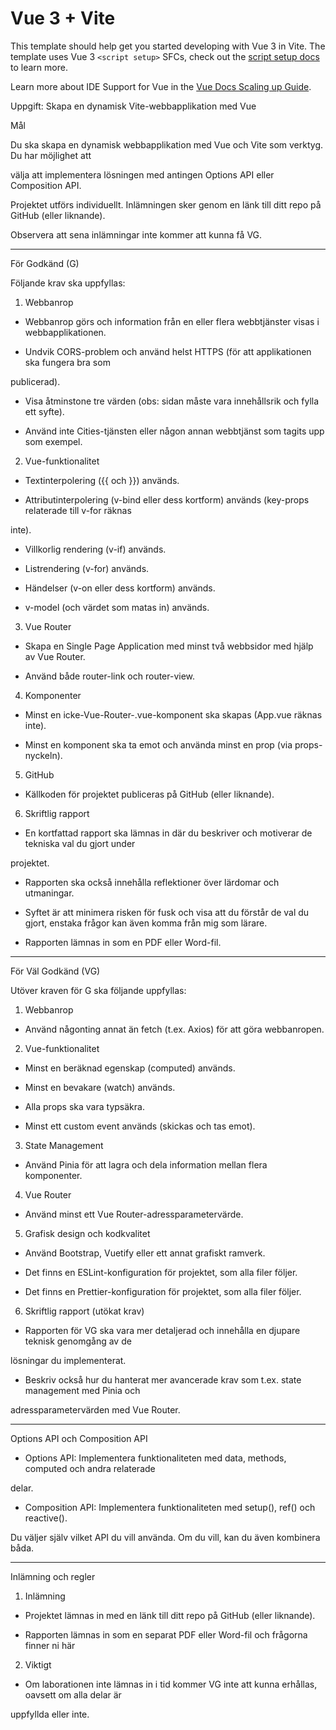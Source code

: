 # Vue 3 + Vite

This template should help get you started developing with Vue 3 in Vite. The template uses Vue 3 `<script setup>` SFCs, check out the [script setup docs](https://v3.vuejs.org/api/sfc-script-setup.html#sfc-script-setup) to learn more.

Learn more about IDE Support for Vue in the [Vue Docs Scaling up Guide](https://vuejs.org/guide/scaling-up/tooling.html#ide-support).

Uppgift: Skapa en dynamisk Vite-webbapplikation med Vue

Mål

Du ska skapa en dynamisk webbapplikation med Vue och Vite som verktyg. Du har möjlighet att

välja att implementera lösningen med antingen Options API eller Composition API.

Projektet utförs individuellt. Inlämningen sker genom en länk till ditt repo på GitHub (eller liknande).

Observera att sena inlämningar inte kommer att kunna få VG.

---

För Godkänd (G)

Följande krav ska uppfyllas:

1. Webbanrop

- Webbanrop görs och information från en eller flera webbtjänster visas i webbapplikationen.

- Undvik CORS-problem och använd helst HTTPS (för att applikationen ska fungera bra som

publicerad).

- Visa åtminstone tre värden (obs: sidan måste vara innehållsrik och fylla ett syfte).

- Använd inte Cities-tjänsten eller någon annan webbtjänst som tagits upp som exempel.

2. Vue-funktionalitet

- Textinterpolering ({{ och }}) används.

- Attributinterpolering (v-bind eller dess kortform) används (key-props relaterade till v-for räknas

inte).

- Villkorlig rendering (v-if) används.

- Listrendering (v-for) används.

- Händelser (v-on eller dess kortform) används.

- v-model (och värdet som matas in) används.

3. Vue Router

- Skapa en Single Page Application med minst två webbsidor med hjälp av Vue Router.

- Använd både router-link och router-view.

4. Komponenter

- Minst en icke-Vue-Router-.vue-komponent ska skapas (App.vue räknas inte).

- Minst en komponent ska ta emot och använda minst en prop (via props-nyckeln).

5. GitHub

- Källkoden för projektet publiceras på GitHub (eller liknande).

6. Skriftlig rapport

- En kortfattad rapport ska lämnas in där du beskriver och motiverar de tekniska val du gjort under

projektet.

- Rapporten ska också innehålla reflektioner över lärdomar och utmaningar.

- Syftet är att minimera risken för fusk och visa att du förstår de val du gjort, enstaka frågor kan även komma från mig som lärare.

- Rapporten lämnas in som en PDF eller Word-fil.

---

För Väl Godkänd (VG)

Utöver kraven för G ska följande uppfyllas:

1. Webbanrop

- Använd någonting annat än fetch (t.ex. Axios) för att göra webbanropen.

2. Vue-funktionalitet

- Minst en beräknad egenskap (computed) används.

- Minst en bevakare (watch) används.

- Alla props ska vara typsäkra.

- Minst ett custom event används (skickas och tas emot).

3. State Management

- Använd Pinia för att lagra och dela information mellan flera komponenter.

4. Vue Router

- Använd minst ett Vue Router-adressparametervärde.

5. Grafisk design och kodkvalitet

- Använd Bootstrap, Vuetify eller ett annat grafiskt ramverk.

- Det finns en ESLint-konfiguration för projektet, som alla filer följer.

- Det finns en Prettier-konfiguration för projektet, som alla filer följer.

6. Skriftlig rapport (utökat krav)

- Rapporten för VG ska vara mer detaljerad och innehålla en djupare teknisk genomgång av de

lösningar du implementerat.

- Beskriv också hur du hanterat mer avancerade krav som t.ex. state management med Pinia och

adressparametervärden med Vue Router.

---

Options API och Composition API

- Options API: Implementera funktionaliteten med data, methods, computed och andra relaterade

delar.

- Composition API: Implementera funktionaliteten med setup(), ref() och reactive().

Du väljer själv vilket API du vill använda. Om du vill, kan du även kombinera båda.

---

Inlämning och regler

1. Inlämning

- Projektet lämnas in med en länk till ditt repo på GitHub (eller liknande).

- Rapporten lämnas in som en separat PDF eller Word-fil och frågorna finner ni här

2. Viktigt

- Om laborationen inte lämnas in i tid kommer VG inte att kunna erhållas, oavsett om alla delar är

uppfyllda eller inte.
